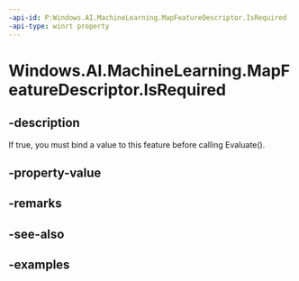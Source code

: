 ```yaml
---
-api-id: P:Windows.AI.MachineLearning.MapFeatureDescriptor.IsRequired
-api-type: winrt property
---
```


<!-- Property syntax.
public bool IsRequired { get; }
-->

# Windows.AI.MachineLearning.MapFeatureDescriptor.IsRequired

## -description
If true, you must bind a value to this feature before calling Evaluate().
## -property-value

## -remarks

## -see-also

## -examples
